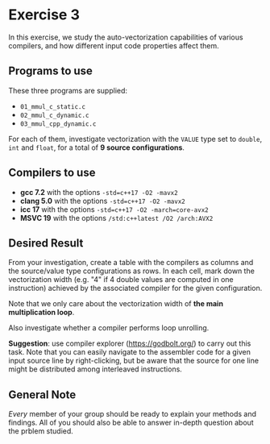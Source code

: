 # Exercise 3

In this exercise, we study the auto-vectorization capabilities of various compilers,
and how different input code properties affect them.

## Programs to use

These three programs are supplied:
- `01_mmul_c_static.c`
- `02_mmul_c_dynamic.c`
- `03_mmul_cpp_dynamic.c`

For each of them, investigate vectorization with the `VALUE` type set to `double`, `int` and `float`, for a total of **9 source configurations**. 

## Compilers to use

- **gcc 7.2** with the options `-std=c++17 -O2 -mavx2`
- **clang 5.0** with the options `-std=c++17 -O2 -mavx2`
- **icc 17** with the options `-std=c++17 -O2 -march=core-avx2`
- **MSVC 19** with the options `/std:c++latest /O2 /arch:AVX2`

## Desired Result

From your investigation, create a table with the compilers as columns and the source/value type configurations as rows. In each cell, mark down the vectorization width (e.g. "4" if 4 double values are computed in one instruction) achieved by the associated compiler for the given configuration.

Note that we only care about the vectorization width of **the main multiplication loop**.

Also investigate whether a compiler performs loop unrolling.

**Suggestion**: use compiler explorer (https://godbolt.org/) to carry out this task. 
Note that you can easily navigate to the assembler code for a given input source line by right-clicking, but be aware that the source for one line might be distributed among interleaved instructions.

## General Note
*Every* member of your group should be ready to explain your methods and findings. All of you should also be able to answer in-depth question about the prblem studied.
